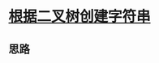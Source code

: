 # [根据二叉树创建字符串](https://leetcode-cn.com/problems/construct-string-from-binary-tree/)

## 思路

```js

```
